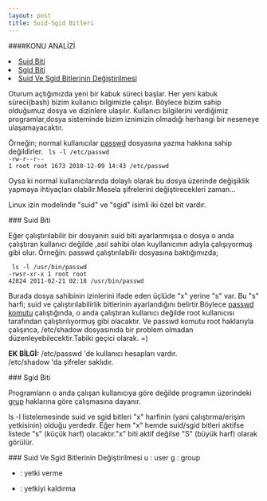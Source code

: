 ```yaml
---
layout: post
title: Suid-Sgid Bitleri
---
```

####KONU ANALİZİ
<li> <a href="#suid-bit"> Suid Biti </a> </li>
<li> <a href="#sgid-bit"> Sgid Biti </a> </li>
<li> <a href="#suid-sgid-degistirme"> Suid Ve Sgid Bitlerinin Değiştirilmesi </a> </li>

Oturum açtığımızda yeni bir kabuk süreci başlar. Her yeni kabuk süreci(bash) bizim kullanıcı bilgimizle çalışır. Böylece bizim sahip olduğumuz dosya ve dizinlere ulaşılır. Kullanıcı bilgilerini verdiğimiz programlar,dosya sisteminde bizim iznimizin olmadığı herhangi bir neseneye ulaşamayacaktır.<br>

Örneğin; normal kullanıcılar <u>passwd</u> dosyasına yazma hakkına sahip değildirler. 
<code> ls -l /etc/passwd</code><br>
<code>-rw-r--r-- 1 root root 1673 2010-12-09 14:43 /etc/passwd</code>

Oysa ki normal kullanıcılarında dolaylı olarak bu dosya üzerinde değişiklik yapmaya ihtiyaçları olabilir.Mesela şifrelerini değiştirecekleri zaman...

Linux izin modelinde "suid" ve "sgid" isimli iki özel bit vardır.

###<a id="suid-bit"> Suid Biti </a>

Eğer çalıştırılabilir bir dosyanın suid biti ayarlanmışsa o dosya o anda çalıştıran kullanıcı değilde ,asıl sahibi olan kuyllanıcının adıyla çalışıyormuş gibi olur.
Örneğin: passwd çalıştırılabilir dosyasına baktığımızda;

<code> ls -l /usr/bin/passwd</code><br>
<code>-rwsr-xr-x 1 root root 42824 2011-02-21 02:18 /usr/bin/passwd</code>

Burada dosya sahibinin izinlerini ifade eden üçlüde "x" yerine "s" var.
Bu "s" harfi; suid ve çalıştırılabilirlik bitlerinin ayarlandığını belirtir.Böylece <u>passwd komutu</u> çalıştığında, o anda çalıştıran kullanıcı değilde root kullanıcısı tarafından  çalıştırılıyormuş gibi olacaktır.
Ve passwd komutu root haklarıyla çalışınca, /etc/shadow dosyasınıda bir problem olmadan düzenleyebilecektir.Tabiki geçici olarak. =)

<b>EK BİLGİ:</b> 
/etc/passwd 'de kullanıcı hesapları vardır.<br>
/etc/shadow 'da şifreler saklıdır.

###<a id="sgid-bit"> Sgid Biti </a>

Programların o anda çalışan kullanıcıya göre değilde programın üzerindeki <u>grup</u> haklarına göre çalışmasına dayanır.

ls -l listelemesinde suid ve sgid bitleri "x" harfinin (yani çalıştırma/erişim yetkisinin) olduğu yerdedir.
Eğer hem "x" hemde suid/sgid bitleri aktifse listede "s" (küçük harf) olacaktır."x" biti aktif değilse "S" (büyük harf) olarak görülür.

###<a id="suid-sgid-degistirme"> Suid Ve Sgid Bitlerinin Değiştirilmesi </a>
u : user
g : group
+ : yetki verme
- : yetkiyi kaldırma

